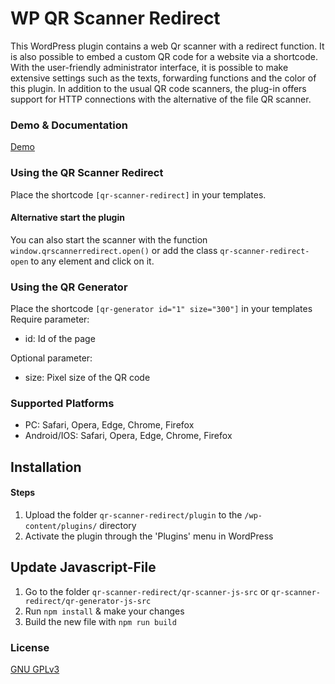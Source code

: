 # WP QR Scanner Redirect
This WordPress plugin contains a web Qr scanner with a redirect function. It is also possible to embed a custom QR code for a website via a shortcode.
With the user-friendly administrator interface, it is possible to make extensive settings such as the texts, forwarding functions and the color of this plugin.
In addition to the usual QR code scanners, the plug-in offers support for HTTP connections with the alternative of the file QR scanner.

### Demo & Documentation
[Demo](https://aigenseer.github.io/qr-scanner-redirect/)

### Using the QR Scanner Redirect
Place the shortcode `[qr-scanner-redirect]` in your templates.

#### Alternative start the plugin
You can also start the scanner with the function `window.qrscannerredirect.open()` or add the class `qr-scanner-redirect-open` to any element and click on it.

### Using the QR Generator 
Place the shortcode `[qr-generator id="1" size="300"]` in your templates
Require parameter:
* id: Id of the page

Optional parameter:
* size: Pixel size of the QR code

### Supported Platforms
* PC: Safari, Opera, Edge, Chrome, Firefox
* Android/IOS: Safari, Opera, Edge, Chrome, Firefox

## Installation

#### Steps
1. Upload the folder `qr-scanner-redirect/plugin` to the `/wp-content/plugins/` directory
2. Activate the plugin through the 'Plugins' menu in WordPress


## Update Javascript-File
1. Go to the folder `qr-scanner-redirect/qr-scanner-js-src` or `qr-scanner-redirect/qr-generator-js-src`
2. Run `npm install` & make your changes
3. Build the new file with `npm run build`

### License
[GNU GPLv3](https://github.com/aigenseer/qr-scanner-redirect/blob/master/LICENSE "GNU GPLv3")
